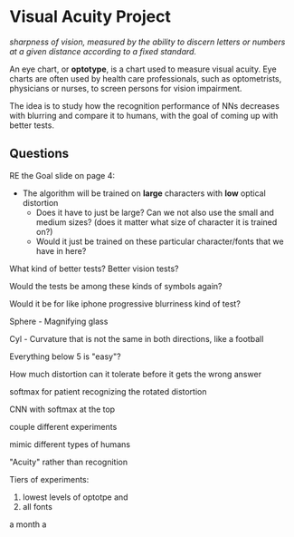 # Visual Acuity Project



*sharpness of vision, measured by the ability to discern letters or numbers at a given distance according to a fixed standard.*

An eye chart, or **optotype**, is a chart used to measure visual acuity. Eye charts are often used by health care professionals, such as optometrists, physicians or nurses, to screen persons for vision impairment.

The idea is to study how the recognition performance of NNs decreases with blurring and compare it to humans, with the goal of coming up with better tests.



## Questions

RE the Goal slide on page 4:

- The algorithm will be trained on **large** characters with **low** optical distortion 
  - Does it have to just be large? Can we not also use the small and medium sizes? (does it matter what size of character it is trained on?)
  - Would it just be trained on these particular character/fonts that we have in here?  



What kind of better tests? Better vision tests? 



Would the tests be among these kinds of symbols again?



Would it be for like iphone progressive blurriness kind of test? 







Sphere - Magnifying glass 

Cyl - Curvature that is not the same in both directions, like a football 



Everything below 5 is "easy"? 



How much distortion can it tolerate before it gets the wrong answer 





softmax for patient recognizing the rotated distortion 



CNN with softmax at the top 

couple different experiments 



mimic different types of humans 



"Acuity" rather than recognition 



Tiers of experiments:

1. lowest levels of optotpe and 
2. all fonts 



a month a 

